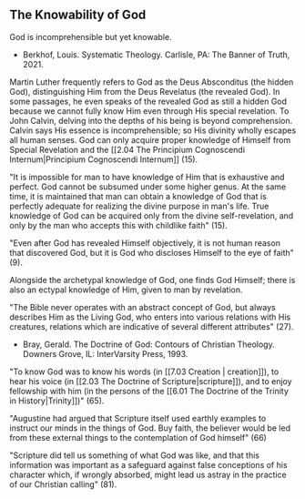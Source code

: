 ## The Knowability of God

God is incomprehensible but yet knowable.

- Berkhof, Louis. Systematic Theology. Carlisle, PA: The Banner of Truth, 2021.

Martin Luther frequently refers to God as the Deus Absconditus (the hidden God), distinguishing Him from the Deus Revelatus (the revealed God). In some passages, he even speaks of the revealed God as still a hidden God because we cannot fully know Him even through His special revelation. To John Calvin, delving into the depths of his being is beyond comprehension. Calvin says His essence is incomprehensible; so His divinity wholly escapes all human senses. God can only acquire proper knowledge of Himself from Special Revelation and the [[2.04 The Principium Cognoscendi Internum|Principium Cognoscendi Internum]] (15).

"It is impossible for man to have knowledge of Him that is exhaustive and perfect. God cannot be subsumed under some higher genus. At the same time, it is maintained that man can obtain a knowledge of God that is perfectly adequate for realizing the divine purpose in man's life. True knowledge of God can be acquired only from the divine self-revelation, and only by the man who accepts this with childlike faith" (15).

"Even after God has revealed Himself objectively, it is not human reason that discovered God, but it is God who discloses Himself to the eye of faith" (9).

Alongside the archetypal knowledge of God, one finds God Himself; there is also an ectypal knowledge of Him, given to man by revelation.

"The Bible never operates with an abstract concept of God, but always describes Him as the Living God, who enters into various relations with His creatures, relations which are indicative of several different attributes" (27).

- Bray, Gerald. The Doctrine of God: Contours of Christian Theology. Downers Grove, IL: InterVarsity Press, 1993.

"To know God was to know his words (in [[7.03 Creation | creation]]), to hear his voice (in [[2.03 The Doctrine of Scripture|scripture]]), and to enjoy fellowship with him (in the persons of the [[6.01 The Doctrine of the Trinity in History|Trinity]])" (65).

"Augustine had argued that Scripture itself used earthly examples to instruct our minds in the things of God. Buy faith, the believer would be led from these external things to the contemplation of God himself" (66)

"Scripture did tell us something of what God was like, and that this information was important as a safeguard against false conceptions of his character which, if wrongly absorbed, might lead us astray in the practice of our Christian calling" (81).